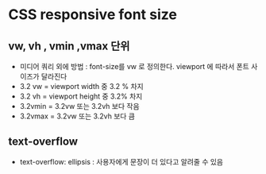 # CSS responsive font size

## vw, vh , vmin ,vmax 단위

- 미디어 쿼리 외에 방법 : font-size를 vw 로 정의한다. viewport 에 따라서 폰트 사이즈가 달라진다
- 3.2 vw = viewport width 중 3.2 % 차지 
- 3.2 vh = viewport height 중 3.2% 차지 
- 3.2vmin =  3.2vw 또는 3.2vh 보다 작음
- 3.2vmax = 3.2vw 또는 3.2vh 보다 큼



## text-overflow

- text-overflow: ellipsis : 사용자에게 문장이 더 있다고 알려줄 수 있음 





